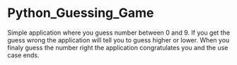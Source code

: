 # Python_Guessing_Game
Simple application where you guess number between 0 and 9. If you get the guess wrong the application will tell you to guess higher or lower. When you finaly guess the number right the application congratulates you and the use case ends.
